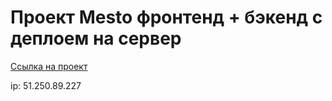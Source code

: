 # Проект Mesto фронтенд + бэкенд с деплоем на сервер

[Ссылка на проект](http://front.dolgodvorov.nomoredomains.sbs/sign-in)

ip: 51.250.89.227
